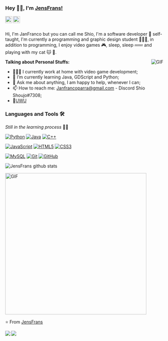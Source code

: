 ### Hey 👋🏽, I'm [JensFrans!](https://github.com/JensFrans) 

<a href="https://twitter.com/ShoujoShio">
  <img align="left" alt="JensFrans Shio | Twitter" width="22px" src="https://cdn.jsdelivr.net/npm/simple-icons@v3/icons/twitter.svg" />
</a>
<a href="https://www.instagram.com/shio_shoujo/?hl=es-la">
  <img align="left" alt="Shio Shoujo Instagram" width="22px" src="https://cdn.jsdelivr.net/npm/simple-icons@v3/icons/instagram.svg" />
</a>

<br />
<br />

Hi, I'm JanFranco but you can call me Shio, I'm a software developer 🚀 self-taught, I'm currently a programming and graphic design student 👨🏽‍💻, in addition to programming, I enjoy video games 🎮, sleep, sleep 💤💤 and playing with my cat 🐱‍ 🐉.



  <img align="right" alt="GIF" src="https://media.giphy.com/media/836HiJc7pgzy8iNXCn/giphy.gif" />
  
  
  
**Talking about Personal Stuffs:**

- 👨🏽‍💻 I currently work at home with video game development;
- 🌱 I’m currently learning Java, GDScript and Python; 
- 💬 Ask me about anything, I am happy to help, whenever I can;
- 📫 How to reach me: Janfrancoparra@gmail.com - Discord Shio Shoujo#7308;
- 📝[UWU](UWU)

### Languages and Tools 🛠 

_Still in the learning process_ 👨‍💻

[![Python](https://img.shields.io/badge/-Python-black?style=flat&logo=python&link=https://github.com/hritik5102)](https://github.com/hritik5102) [![Java](https://img.shields.io/badge/Java-orange?style=flat&logo=java&logoColor=white&link=https://github.com/hritik5102)](https://github.com/hritik5102) [![C++](https://img.shields.io/badge/-C++-00599C?style=flat&logo=c++&link=https://github.com/hritik5102)](https://github.com/hritik5102)

[![JavaScript](https://img.shields.io/badge/-JavaScript-black?style=flat&logo=javascript&link=https://github.com/hritik5102)](https://github.com/hritik5102) [![HTML5](https://img.shields.io/badge/-HTML5-E34F26?style=flat&logo=html5&logoColor=white&link=https://github.com/hritik5102)](https://github.com/hritik5102) [![CSS3](https://img.shields.io/badge/-CSS3-1572B6?style=flat&logo=css3&link=https://github.com/hritik5102)](https://github.com/hritik5102)

 [![MySQL](https://img.shields.io/badge/-MySQL-black?style=flat&logo=mysql&link=https://github.com/hritik5102)](https://github.com/hritik5102) [![Git](https://img.shields.io/badge/-Git-black?style=flat&logo=git&link=https://github.com/hritik5102)](https://github.com/hritik5102) [![GitHub](https://img.shields.io/badge/-GitHub-181717?style=flat&logo=github&link=https://github.com/hritik5102)](https://github.com/hritik5102)



![JensFrans github stats](https://github-readme-stats.vercel.app/api?username=JensFrans&show_icons=true&hide_border=true)

<img align="" width="450px" alt="GIF" src="https://miro.medium.com/max/480/0*tWkX7jycteZn1qbC.gif" />
<br>

⭐️ From [JensFrans](https://github.com/JensFrans)


<a href="https://github.com/JensFrans/BitlesQuery-DataSystem">
  <img align="left" src="https://github-readme-stats.vercel.app/api/pin/?username=JensFrans&repo=BitlesQuery-DataSystem" />
</a>

<a href="https://github.com/JensFrans/Tetris-game-v1.0">
  <img align="left" src="https://github-readme-stats.vercel.app/api/pin/?username=JensFrans&repo=Tetris-game-v1.0" />
</a>



